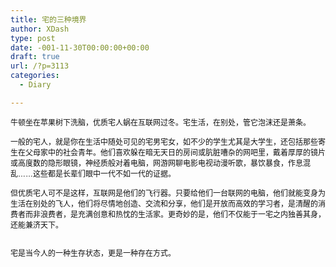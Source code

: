```yaml
---
title: 宅的三种境界
author: XDash
type: post
date: -001-11-30T00:00:00+00:00
draft: true
url: /?p=3113
categories:
  - Diary

---
```

<p style="outline-width: 0px; outline-style: initial; outline-color: initial; list-style-type: none; list-style-position: initial; list-style-image: initial; font-weight: 400; font-size: 12px; font-family: Arial, Helvetica, sans-serif; color: #111111; text-decoration: none; margin-top: 0px; margin-right: 0px; margin-bottom: 14px; margin-left: 0px; overflow-x: hidden; overflow-y: hidden; padding: 0px; border: 0px initial initial;">
  牛顿坐在苹果树下洗脑，优质宅人蜗在互联网过冬。宅生活，在别处，管它泡沫还是萧条。
</p>

<p style="outline-width: 0px; outline-style: initial; outline-color: initial; list-style-type: none; list-style-position: initial; list-style-image: initial; font-weight: 400; font-size: 12px; font-family: Arial, Helvetica, sans-serif; color: #111111; text-decoration: none; margin-top: 0px; margin-right: 0px; margin-bottom: 14px; margin-left: 0px; overflow-x: hidden; overflow-y: hidden; padding: 0px; border: 0px initial initial;">
  一般的宅人，就是你在生活中随处可见的宅男宅女，如不少的学生尤其是大学生，还包括那些寄生在父母家中的社会青年。他们喜欢躲在暗无天日的房间或肮脏嘈杂的网吧里，戴着厚厚的镜片或高度数的隐形眼镜，神经质般对着电脑，网游网聊电影电视动漫听歌，暴饮暴食，作息混乱……这些都是长辈们眼中一代不如一代的证据。
</p>

<p style="outline-width: 0px; outline-style: initial; outline-color: initial; list-style-type: none; list-style-position: initial; list-style-image: initial; font-weight: 400; font-size: 12px; font-family: Arial, Helvetica, sans-serif; color: #111111; text-decoration: none; margin-top: 0px; margin-right: 0px; margin-bottom: 14px; margin-left: 0px; overflow-x: hidden; overflow-y: hidden; padding: 0px; border: 0px initial initial;">
  但优质宅人可不是这样，互联网是他们的飞行器。只要给他们一台联网的电脑，他们就能变身为生活在别处的飞人，他们将尽情地创造、交流和分享，他们是开放而高效的学习者，是清醒的消费者而非浪费者，是充满创意和热忱的生活家。更奇妙的是，他们不仅能于一宅之内独善其身，还能兼济天下。
</p>

<p style="outline-width: 0px; outline-style: initial; outline-color: initial; list-style-type: none; list-style-position: initial; list-style-image: initial; font-weight: 400; font-size: 12px; font-family: Arial, Helvetica, sans-serif; color: #111111; text-decoration: none; margin-top: 0px; margin-right: 0px; margin-bottom: 14px; margin-left: 0px; overflow-x: hidden; overflow-y: hidden; padding: 0px; border: 0px initial initial;">
  <span id="more-1890" style="outline-width: 0px; outline-style: initial; outline-color: initial; list-style-type: none; list-style-position: initial; list-style-image: initial; font-weight: 400; font-size: 12px; font-family: Arial, Helvetica, sans-serif; color: #111111; text-decoration: none; padding: 0px; margin: 0px; border: 0px initial initial;"> </span>
</p>

<p style="outline-width: 0px; outline-style: initial; outline-color: initial; list-style-type: none; list-style-position: initial; list-style-image: initial; font-weight: 400; font-size: 12px; font-family: Arial, Helvetica, sans-serif; color: #111111; text-decoration: none; margin-top: 0px; margin-right: 0px; margin-bottom: 14px; margin-left: 0px; overflow-x: hidden; overflow-y: hidden; padding: 0px;">
  宅是当今人的一种生存状态，更是一种存在方式。
</p>
